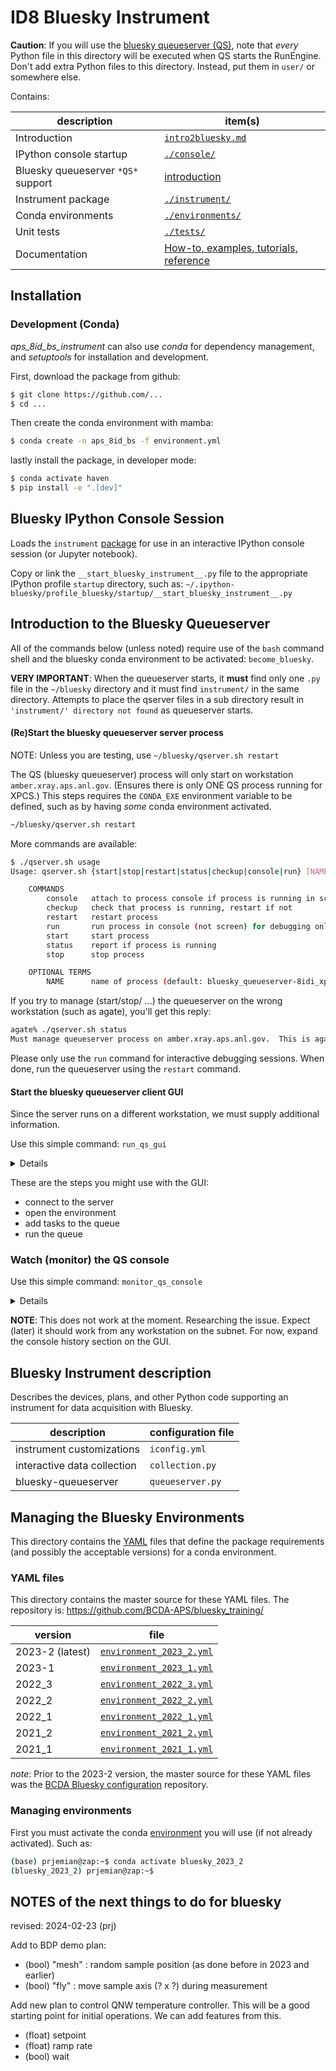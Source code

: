 # ID8 Bluesky Instrument

**Caution**:  If you will use the [bluesky queueserver (QS)](./qserver.md), note
that _every_ Python file in this directory will be executed when QS starts the
RunEngine. Don't add extra Python files to this directory.  Instead, put them in
`user/` or somewhere else.

Contains:

description | item(s)
--- | ---
Introduction | [`intro2bluesky.md`](https://bcda-aps.github.io/bluesky_training/reference/_intro2bluesky.html)
IPython console startup | [`./console/`](#bluesky-ipython-console-session)
Bluesky queueserver `*QS*` support | [introduction](#introduction-to-the-bluesky-queueserver)
Instrument package | [`./instrument/`](#bluesky-instrument-description)
Conda environments | [`./environments/`](#managing-the-bluesky-environments)
Unit tests | [`./tests/`](./tests/README.md)
Documentation | [How-to, examples, tutorials, reference](https://bcda-aps.github.io/bluesky_training)

## Installation


### Development (Conda)

*aps_8id_bs_instrument* can also use *conda* for dependency management, and
*setuptools* for installation and development.

First, download the package from github:

```bash
$ git clone https://github.com/...
$ cd ...
```

Then create the conda environment with mamba:

```bash
$ conda create -n aps_8id_bs -f environment.yml
```

lastly install the package, in developer mode:

```bash
$ conda activate haven
$ pip install -e ".[dev]"
```

## Bluesky IPython Console Session

Loads the `instrument` [package](https://bcda-aps.github.io/bluesky_training/instrument) for use in an interactive IPython console session (or Jupyter notebook).

Copy or link the `__start_bluesky_instrument__.py` file to the appropriate IPython profile `startup` directory, such as: `~/.ipython-bluesky/profile_bluesky/startup/__start_bluesky_instrument__.py`

## Introduction to the Bluesky Queueserver

All of the commands below (unless noted) require use of the `bash` command shell
and the bluesky conda environment to be activated: `become_bluesky`.

**VERY IMPORTANT**:  When the queueserver starts, it **must** find only one
`.py` file in the `~/bluesky` directory and it must find `instrument/` in the
same directory.  Attempts to place the qserver files in a sub directory result
in `'instrument/' directory not found` as queueserver starts.

#### (Re)Start the bluesky queueserver server process

NOTE: Unless you are testing, use `~/bluesky/qserver.sh restart`

The QS (bluesky queueserver) process will only start on workstation
`amber.xray.aps.anl.gov`.  (Ensures there is only ONE QS process running
for XPCS.)  This steps requires the `CONDA_EXE` environment variable to be
defined, such as by having *some* conda environment activated.

```bash
~/bluesky/qserver.sh restart
```

More commands are available:

```bash
$ ./qserver.sh usage
Usage: qserver.sh {start|stop|restart|status|checkup|console|run} [NAME]

    COMMANDS
        console   attach to process console if process is running in screen
        checkup   check that process is running, restart if not
        restart   restart process
        run       run process in console (not screen) for debugging only
        start     start process
        status    report if process is running
        stop      stop process

    OPTIONAL TERMS
        NAME      name of process (default: bluesky_queueserver-8idi_xpcs)
```

If you try to manage (start/stop/ ...) the queueserver on the wrong workstation
(such as agate), you'll get this reply:

```bash
agate% ./qserver.sh status
Must manage queueserver process on amber.xray.aps.anl.gov.  This is agate.xray.aps.anl.gov.
```

Please only use the `run` command for interactive debugging sessions.  When done,
run the queueserver using the `restart` command.

#### Start the bluesky queueserver client GUI

Since the server runs on a different workstation, we must supply additional
information.

Use this simple command: `run_qs_gui`

<details>

Actually, it's a bash shell alias command for this much longer command:

```bash
queue-monitor \
    --zmq-control-addr "tcp://${QS_HOST}:60615" \
    --zmq-info-addr "tcp://${QS_HOST}:60625" &
```

</details>

These are the steps you might use with the GUI:

- connect to the server
- open the environment
- add tasks to the queue
- run the queue

### Watch (monitor) the QS console

Use this simple command: `monitor_qs_console`

<details>

Actually, it's a bash shell alias command for this much longer command:

```bash
qserver-console  --zmq-info-addr "tcp://${QS_HOST}:60625"
```

</details>

**NOTE**: This does not work at the moment.  Researching the issue.  Expect
(later) it should work from any workstation on the subnet.  For now, expand the
console history section on the GUI.


## Bluesky Instrument description

Describes the devices, plans, and other Python code supporting an instrument for data acquisition with Bluesky.

description | configuration file
--- | ---
instrument customizations | `iconfig.yml`
interactive data collection | `collection.py`
bluesky-queueserver | `queueserver.py`



## Managing the Bluesky Environments

This directory contains the [YAML](https://yaml.org) files that define the
package requirements (and possibly the acceptable versions) for a conda
environment.

### YAML files

This directory contains the master source for these YAML files.
The repository is: https://github.com/BCDA-APS/bluesky_training/

version | file
--- | ---
2023-2 (latest) | [`environment_2023_2.yml`](./environment_2023_2.yml)
2023-1 | [`environment_2023_1.yml`](./environment_2023_1.yml)
2022_3 | [`environment_2022_3.yml`](./environment_2022_3.yml)
2022_2 | [`environment_2022_2.yml`](./environment_2022_2.yml)
2022_1 | [`environment_2022_1.yml`](./environment_2022_1.yml)
2021_2 | [`environment_2021_2.yml`](./environment_2021_2.yml)
2021_1 | [`environment_2021_1.yml`](./environment_2021_1.yml)

_note_: Prior to the 2023-2 version, the master source for these YAML files was the
[BCDA Bluesky
configuration](https://github.com/BCDA-APS/use_bluesky/tree/main/install)
repository.

### Managing environments

First you must activate the conda
[environment](https://bcda-aps.github.io/bluesky_training/reference/_conda_environment.html)
you will use (if not already activated). Such as:

```bash
(base) prjemian@zap:~$ conda activate bluesky_2023_2
(bluesky_2023_2) prjemian@zap:~$
```

## NOTES of the next things to do for bluesky

revised: 2024-02-23 (prj)

Add to BDP demo plan:

- (bool) "mesh" : random sample position (as done before in 2023 and earlier)
- (bool) "fly" : move sample axis (? x ?) during measurement

Add new plan to control QNW temperature controller.  This will be a good starting point for initial operations.  We can add features from this.

- (float) setpoint
- (float) ramp rate
- (bool) wait
